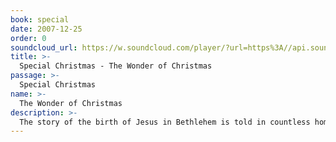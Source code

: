 ```yaml
---
book: special
date: 2007-12-25
order: 0
soundcloud_url: https://w.soundcloud.com/player/?url=https%3A//api.soundcloud.com/tracks/
title: >-
  Special Christmas - The Wonder of Christmas
passage: >-
  Special Christmas
name: >-
  The Wonder of Christmas
description: >-
  The story of the birth of Jesus in Bethlehem is told in countless homes around the world every year. Hear how the shepherds and the wise men make their appearance in worship of the new born Christ-child. Learn how you too may bow in adoration and worship of the Christ of God.
---
```


